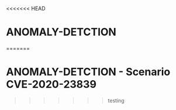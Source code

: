 <<<<<<< HEAD
# ANOMALY-DETCTION
=======
# ANOMALY-DETCTION - Scenario CVE-2020-23839
>>>>>>> testing
